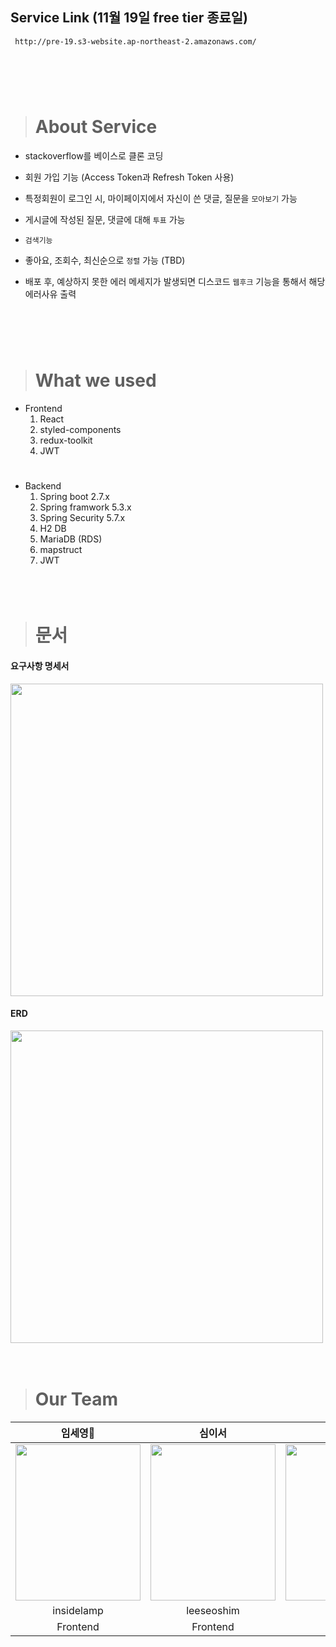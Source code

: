## Service Link (11월 19일 free tier 종료일)
     http://pre-19.s3-website.ap-northeast-2.amazonaws.com/
#     

<br><br>
># About Service
- stackoverflow를 베이스로 클론 코딩
- 회원 가입 기능 (Access Token과 Refresh Token 사용)
- 특정회원이 로그인 시, 마이페이지에서 자신이 쓴 댓글, 질문을 `모아보기` 가능
- 게시글에 작성된 질문, 댓글에 대해 `투표` 가능
- `검색기능`
- 좋아요, 조회수, 최신순으로 `정렬` 가능 (TBD)

- 배포 후, 예상하지 못한 에러 메세지가 발생되면 디스코드 `웹후크` 기능을 통해서 해당 에러사유 출력

   # 
<br><br>
    
># What we used


* Frontend
    1. React
    2. styled-components
    3. redux-toolkit 
    4. JWT
    
#
* Backend
    1. Spring boot 2.7.x
    2. Spring framwork 5.3.x
    3. Spring Security 5.7.x
    4. H2 DB
    5. MariaDB (RDS)
    6. mapstruct
    7. JWT
<br><br><br><br>

># 문서


#### 요구사항 명세서     
  
<img src="https://cdn.discordapp.com/attachments/1054789813494108160/1064884149883772958/image.png" width=500 heigth=300>  
  
#### ERD    
<img src="https://cdn.discordapp.com/attachments/1054789813494108160/1064883968324943912/stacks.png" width=500 heigth=300>  
  
　　
  　　
    　　
      
  
># Our Team

|임세영🧞|심이서|안지환|김유현|김민섭|
|:---:|:---:|:---:|:---:|:---:|
|<img src ="https://ifh.cc/g/sMwFpm.jpg" width="200" height="250"/>|<img src="https://ifh.cc/g/TthVgk.jpg" width="200" height="250"/>|<img src="https://ifh.cc/g/PVcxdM.jpg" width="200" height="250"/>|<img src ="https://ifh.cc/g/WtH9b5.jpg" width="200" height="250"/>|<img src="https://ifh.cc/g/SpR1fz.jpg" width="200" height="250"/>|
|insidelamp|leeseoshim|jihwanAn|dbgys1127|ms92Kim|
|Frontend|Frontend|Frontend|Backend|Backend|

<br><br>



